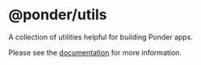 # @ponder/utils

A collection of utilities helpful for building Ponder apps.

Please see the [documentation](https://ponder.sh/docs/api-reference/ponder-utils) for more information.